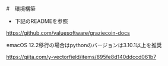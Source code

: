 #　環境構築

- 下記のREADMEを参照
  
https://github.com/valuesoftware/graziecoin-docs

※macOS 12.2移行の場合はpythonのバージョンは3.10.1以上を推奨

https://qiita.com/y-vectorfield/items/895fe8d140ddccd061b7